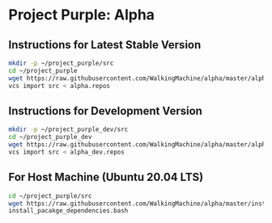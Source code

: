 # Project Purple: Alpha

## Instructions for Latest Stable Version
```bash
mkdir -p ~/project_purple/src
cd ~/project_purple
wget https://raw.githubusercontent.com/WalkingMachine/alpha/master/alpha.repos
vcs import src < alpha.repos
```

## Instructions for Development Version
```bash
mkdir -p ~/project_purple_dev/src
cd ~/project_purple_dev
wget https://raw.githubusercontent.com/WalkingMachine/alpha/master/alpha_dev.repos
vcs import src < alpha_dev.repos
```

## For Host Machine (Ubuntu 20.04 LTS)

```bash
cd ~/project_purple/src
wget https://raw.githubusercontent.com/WalkingMachine/alpha/master/install_pacakge_dependencies.bash
install_pacakge_dependencies.bash
```